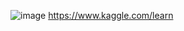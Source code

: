 ![image](https://user-images.githubusercontent.com/54256479/129130603-99720965-1ad0-43b3-b8c5-69651cd2a984.png)
https://www.kaggle.com/learn
